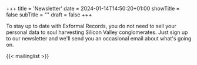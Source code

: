 +++
title = 'Newsletter'
date = 2024-01-14T14:50:20+01:00
showTitle = false
subTitle = ""
draft = false
+++

To stay up to date with Exformal Records, you do not need to sell your personal data to soul harvesting Silicon Valley conglomerates. Just sign up to our newsletter and we'll send you an occasional email about what's going on.

{{< mailinglist >}}


